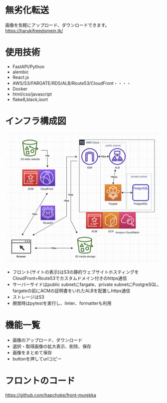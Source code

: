 # 無劣化転送
画像を気軽にアップロード、ダウンロードできます。
https://harukifreedomein.tk/
# 使用技術
- FastAPI/Python
- alembic
- React.js
- AWS/S3/FARGATE/RDS/ALB/Route53/CloudFront・・・・
- Docker
- html/css/javascript
- flake8,black,isort
# インフラ構成図
![This is an image](./media/infra-stracture.png)
- フロント(サイトの表示)はS3の静的ウェブサイトホスティングをCloudFront+Route53でカスタムドメイン付きのhttps通信
- サーバーサイドはpublic subnetにfargate、private subnetにPostgreSQL、fargateの前にACMの証明書をいれたALBを配置しhttps通信
- ストレージはS3
- 開発時はpytestを実行し、linter、formatterも利用
# 機能一覧
- 画像のアップロード、ダウンロード
- 選択・取得画像の拡大表示、削除、保存
- 画像をまとめて保存
- buttonを押してurlコピー

# フロントのコード
https://github.com/hapchoke/front-murekka